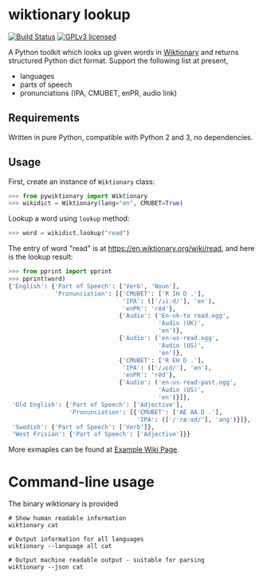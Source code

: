 wiktionary lookup
=================

[![Build Status](https://travis-ci.org/abuccts/wiktionary-lookup.svg?branch=master)](https://travis-ci.org/abuccts/wiktionary-lookup)
[![GPLv3 licensed](https://img.shields.io/badge/license-GPL%20v3-blue.svg)](https://www.gnu.org/licenses/gpl-3.0-standalone.html)

A Python toolkit which looks up given words in [Wiktionary](https://www.wiktionary.org/) and returns structured Python dict format. Support the following list at present,
* languages
* parts of speech
* pronunciations (IPA, CMUBET, enPR, audio link)

Requirements
------------
Written in pure Python, compatible with Python 2 and 3, no dependencies.

Usage
-----
First, create an instance of `Wiktionary` class:
```py
>>> from pywiktionary import Wiktionary
>>> wikidict = Wiktionary(lang="en", CMUBET=True)
```
Lookup a word using `lookup` method:
```py
>>> word = wikidict.lookup("read")
```
The entry of word "read" is at https://en.wiktionary.org/wiki/read, and here is the lookup result:
```py
>>> from pprint import pprint
>>> pprint(word)
{'English': {'Part of Speech': ['Verb', 'Noun'],
             'Pronunciation': [{'CMUBET': ['R IH D .'],
                                'IPA': (['/ɹiːd/'], 'en'),
                                'enPR': 'rēd'},
                               {'Audio': ('En-uk-to read.ogg',
                                          'Audio (UK)',
                                          'en')},
                               {'Audio': ('en-us-read.ogg',
                                          'Audio (US)',
                                          'en')},
                               {'CMUBET': ['R EH D .'],
                                'IPA': (['/ɹɛd/'], 'en'),
                                'enPR': 'rĕd'},
                               {'Audio': ('en-us-read-past.ogg',
                                          'Audio (US)',
                                          'en')}]},
 'Old English': {'Part of Speech': ['Adjective'],
                 'Pronunciation': [{'CMUBET': ['AE AA D .'],
                                    'IPA': (['/ˈræːɑd/'], 'ang')}]},
 'Swedish': {'Part of Speech': ['Verb']},
 'West Frisian': {'Part of Speech': ['Adjective']}}
```

More exmaples can be found at [Example Wiki Page](https://github.com/abuccts/wiktionary-lookup/wiki/Example).

# Command-line usage

The binary wiktionary is provided

```
# Show human readable information
wiktionary cat

# Output information for all languages
wiktionary --language all cat

# Output machine readable output - suitable for parsing
wiktionary --json cat
```

